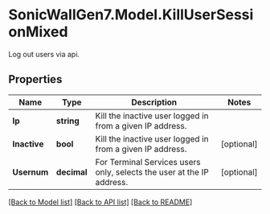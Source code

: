 # SonicWallGen7.Model.KillUserSessionMixed
Log out users via api.

## Properties

Name | Type | Description | Notes
------------ | ------------- | ------------- | -------------
**Ip** | **string** | Kill the inactive user logged in from a given IP address. | 
**Inactive** | **bool** | Kill the inactive user logged in from a given IP address. | [optional] 
**Usernum** | **decimal** | For Terminal Services users only, selects the user at the IP address. | [optional] 

[[Back to Model list]](../README.md#documentation-for-models) [[Back to API list]](../README.md#documentation-for-api-endpoints) [[Back to README]](../README.md)

